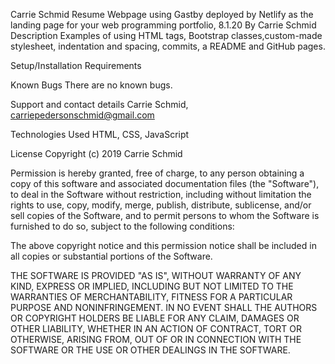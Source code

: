 Carrie Schmid Resume
Webpage using Gastby deployed by Netlify as the landing page for your web programming portfolio, 8.1.20
By Carrie Schmid
Description
Examples of using HTML tags, Bootstrap classes,custom-made stylesheet, indentation and spacing, commits, a README and GitHub pages.

Setup/Installation Requirements

Known Bugs
There are no known bugs.

Support and contact details
Carrie Schmid, carriepedersonschmid@gmail.com

Technologies Used
HTML, CSS, JavaScript

License
Copyright (c) 2019 Carrie Schmid

Permission is hereby granted, free of charge, to any person obtaining a copy of this software and associated documentation files (the "Software"), to deal in the Software without restriction, including without limitation the rights to use, copy, modify, merge, publish, distribute, sublicense, and/or sell copies of the Software, and to permit persons to whom the Software is furnished to do so, subject to the following conditions:

The above copyright notice and this permission notice shall be included in all copies or substantial portions of the Software.

THE SOFTWARE IS PROVIDED "AS IS", WITHOUT WARRANTY OF ANY KIND, EXPRESS OR IMPLIED, INCLUDING BUT NOT LIMITED TO THE WARRANTIES OF MERCHANTABILITY, FITNESS FOR A PARTICULAR PURPOSE AND NONINFRINGEMENT. IN NO EVENT SHALL THE AUTHORS OR COPYRIGHT HOLDERS BE LIABLE FOR ANY CLAIM, DAMAGES OR OTHER LIABILITY, WHETHER IN AN ACTION OF CONTRACT, TORT OR OTHERWISE, ARISING FROM, OUT OF OR IN CONNECTION WITH THE SOFTWARE OR THE USE OR OTHER DEALINGS IN THE SOFTWARE.